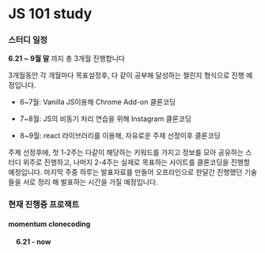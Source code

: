 <h1>JS 101 study</h1>

<h3><b>스터디 일정</b></h3>

<b>6.21 ~ 9월 말</b> 까지 총 3개월 진행합니다

3개월동안 각 개월마다 목표설정후, 다 같이 공부해 달성하는 챌린지 형식으로 진행 예정입니다.

* 6~7월: Vanilla JS이용해 Chrome Add-on 클론코딩

* 7~8월: JS의 비동기 처리 연습을 위해 Instagram 클론코딩

* 8~9월: react 라이브러리를 이용해, 자유로운 주제 선정이후 클론코딩

주제 선정후에, 첫 1-2주는 다같이 해당하는 키워드를 가지고 정보를 모아 공유하는 스터디 위주로 진행하고, 나머지 2-4주는 실제로 목표하는 사이트를 클론코딩을 진행할 예정입니다.
마지막 주중 하루는 발표자료를 만들어 오프라인으로 한달간 진행했던 기술들을 서로 정리 해 발표하는 시간을 가질 예정입니다.

<h3>현재 진행중 프로잭트</h3>
<h4><b>momentum</b> clonecoding</h4>
&nbsp; &nbsp; <b>6.21 - now</b>
